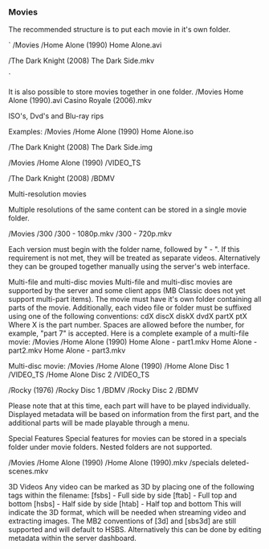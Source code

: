 ### Movies 
The recommended structure is to put each movie in it's own folder.
 
`
/Movies
   /Home Alone (1990)
      Home Alone.avi

   /The Dark Knight (2008)
      The Dark Side.mkv

`

It is also possible to store movies together in one folder.
/Movies
  Home Alone (1990).avi
  Casino Royale (2006).mkv
 
ISO's, Dvd's and Blu-ray rips
 
Examples:
/Movies /Home Alone (1990) 
   Home Alone.iso 
 
/The Dark Knight (2008)
   The Dark Side.img
 
/Movies /Home Alone (1990) 
   /VIDEO_TS
 
/The Dark Knight (2008)
   /BDMV
 
Multi-resolution movies
 
Multiple resolutions of the same content can be stored in a single movie folder.

/Movies
  /300
    /300 - 1080p.mkv
    /300 - 720p.mkv

Each version must begin with the folder name, followed by " - ". If this requirement is not met, they will be treated as separate videos. Alternatively they can be grouped together manually using the server's web interface.  

Multi-file and multi-disc movies
Multi-file and multi-disc movies are supported by the server and some client apps (MB Classic does not yet support multi-part items). The movie must have it's own folder containing all parts of the movie. Additionally, each video file or folder must be suffixed using one of the following conventions:
    cdX
    discX
    diskX
    dvdX
    partX
    ptX
Where X is the part number. Spaces are allowed before the number, for example, "part 7" is accepted. Here is a complete example of a multi-file movie:
/Movies /Home Alone (1990) 
   Home Alone - part1.mkv
   Home Alone - part2.mkv
   Home Alone - part3.mkv
 
Multi-disc movie:
/Movies /Home Alone (1990)
    /Home Alone Disc 1 
       /VIDEO_TS 
   /Home Alone Disc 2 
      /VIDEO_TS 
 
/Rocky (1976)
    /Rocky Disc 1
      /BDMV
   /Rocky Disc 2
      /BDMV 
 
Please note that at this time, each part will have to be played individually. Displayed metadata will be based on information from the first part, and the additional parts will be made playable through a menu.
 
Special Features
Special features for movies can be stored in a specials folder under movie folders. Nested folders are not supported.
 
/Movies
/Home Alone (1990)
   /Home Alone (1990).mkv
   /specials
      deleted-scenes.mkv 
 
3D Videos
Any video can be marked as 3D by placing one of the following tags within the filename:
[fsbs] - Full side by side
[ftab] - Full top and bottom
[hsbs] - Half side by side
[htab] - Half top and bottom
This will indicate the 3D format, which will be needed when streaming video and extracting images. The MB2 conventions of [3d] and [sbs3d] are still supported and will default to HSBS.
Alternatively this can be done by editing metadata within the server dashboard.